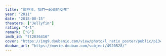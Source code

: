 ```yaml
---
title: "那些年，我們一起追的女孩"
year: "2011"
date: "2018-08-15"
theaters: ["Jellyfin"]
rating: "4-t"
remark: ["G"]
imdb_id: "tt2036416"
cover: "https://img9.doubanio.com/view/photo/l_ratio_poster/public/p1348910586.jpg"
douban_url: "https://movie.douban.com/subject/4920528/"
---
```

